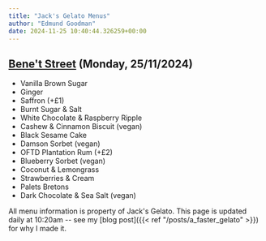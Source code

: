 ```yaml
---
title: "Jack's Gelato Menus"
author: "Edmund Goodman"
date: 2024-11-25 10:40:44.326259+00:00
---
```


## [Bene't Street](https://www.jacksgelato.com/bene-t-street-menu) (Monday, 25/11/2024)

- Vanilla Brown Sugar
- Ginger
- Saffron (+£1)
- Burnt Sugar & Salt
- White Chocolate & Raspberry Ripple
- Cashew & Cinnamon Biscuit (vegan)
- Black Sesame Cake
- Damson Sorbet (vegan)
- OFTD Plantation Rum (+£2)
- Blueberry Sorbet (vegan)
- Coconut & Lemongrass
- Strawberries & Cream
- Palets Bretons
- Dark Chocolate & Sea Salt (vegan)

All menu information is property of Jack's Gelato. This page is
updated daily at 10:20am -- see my
[blog post]({{< ref "/posts/a_faster_gelato" >}}) for why I made it.
